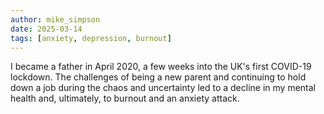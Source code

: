 ```yaml
---
author: mike_simpson
date: 2025-03-14
tags: [anxiety, depression, burnout]
---
```


I became a father in April 2020, a few weeks into the UK's first COVID-19 lockdown.
The challenges of being a new parent and continuing to hold down a job during the chaos and uncertainty
led to a decline in my mental health and, ultimately, to burnout and an anxiety attack.

